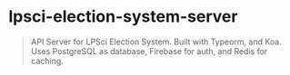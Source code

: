 # lpsci-election-system-server
> API Server for LPSci Election System. Built with Typeorm, and Koa. Uses PostgreSQL as database, Firebase for auth, and Redis for caching.
